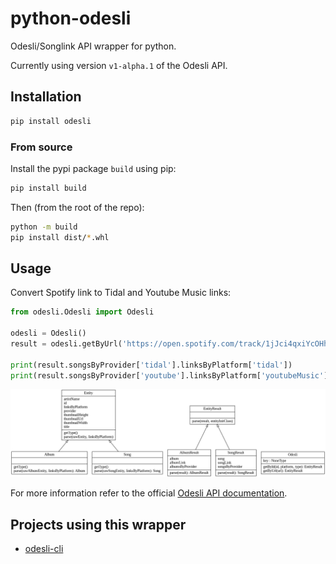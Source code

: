 # python-odesli

Odesli/Songlink API wrapper for python.

Currently using version `v1-alpha.1` of the Odesli API.

## Installation

```bash
pip install odesli
```

### From source

Install the pypi package `build` using pip:
```bash
pip install build
```

Then (from the root of the repo):
```bash
python -m build
pip install dist/*.whl
```

## Usage

Convert Spotify link to Tidal and Youtube Music links:
```python
from odesli.Odesli import Odesli

odesli = Odesli()
result = odesli.getByUrl('https://open.spotify.com/track/1jJci4qxiYcOHhQR247rEU')

print(result.songsByProvider['tidal'].linksByPlatform['tidal'])
print(result.songsByProvider['youtube'].linksByPlatform['youtubeMusic'])
```

<img alt="class diagram" src="resources/classes.png"/>

For more information refer to the official [Odesli API documentation](https://www.notion.so/API-d0ebe08a5e304a55928405eb682f6741).

## Projects using this wrapper

- [odesli-cli](https://github.com/fabian-thomas/odesli-cli)

